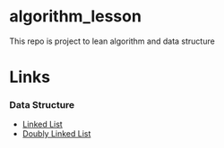 # algorithm_lesson
This repo is project to lean algorithm and data structure

# Links
### Data Structure
- [Linked List](https://github.com/keiya01/algorithm_lesson/tree/master/src/data_structure/linkedList)
- [Doubly Linked List](https://github.com/keiya01/algorithm_lesson/tree/master/src/data_structure/doublyLinkedList)
